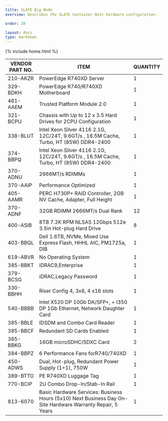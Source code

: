 ```yaml
---
title: SLATE Big Node
overview: Describes the SLATE Container Host hardware configuration.

order: 20

layout: docs
type: markdown
---
```

{% include home.html %}

| VENDOR PART NO. | ITEM | QUANTITY | 
|--- | --- | --- |
| 210-AKZR | PowerEdge R740XD Server | 1 |
| 329-BDKH | PowerEdge R740/R740XD Motherboard | 1 |
| 461-AAEM | Trusted Platform Module 2.0 | 1 |
| 321-BCPU | Chassis with Up to 12 x 3.5 Hard Drives for 2CPU Configuration | 1 |
| 338-BLUT | Intel Xeon Silver 4116 2.1G, 12C/24T, 9.6GT/s , 16.5M Cache, Turbo, HT (85W) DDR4-2400 | 1 |
| 374-BBPQ | Intel Xeon Silver 4116 2.1G, 12C/24T, 9.6GT/s , 16.5M Cache, Turbo, HT (85W) DDR4-2400 | 1 |
| 370-ADNU | 2666MT/s RDIMMs | 1 | 
| 370-AAIP | Performance Optimized | 1 |
| 405-AAMR | PERC H730P+ RAID Controller, 2GB NV Cache, Adapter, Full Height | 1 |
| 370-ADNF | 32GB RDIMM 2666MT/s Dual Rank | 12 |
| 400-ASIB | 8TB 7.2K RPM NLSAS 12Gbps 512e 3.5in Hot-plug Hard Drive | 8 |
| 403-BBQL | Dell 1.6TB, NVMe, Mixed Use Express Flash, HHHL AIC, PM1725a, DIB | 1 |
| 619-ABVR | No Operating System | 1 | 
| 385-BBKT | iDRAC9,Enterprise | 1 |
| 379-BCSG | iDRAC,Legacy Password | 1 |
| 330-BBHH | Riser Config 4, 3x8, 4 x16 slots | 1 | 
| 540-BBBB | Intel X520 DP 10Gb DA/SFP+, + I350 DP 1Gb Ethernet, Network Daughter Card | 1 |
| 385-BBLE | IDSDM and Combo Card Reader|  1 |
| 385-BBCF | Redundant SD Cards Enabled | 1 | 
| 385-BBKG | 16GB microSDHC/SDXC Card | 2 |
| 384-BBPZ | 6 Performance Fans forR740/740XD | 1 |
| 450-ADWS | Dual, Hot-plug, Redundant Power Supply (1+1), 750W | 1
| 389-BTTO | PE R740XD Luggage Tag | 1 | 
| 770-BCIP | 2U Combo Drop-In/Stab-In Rail | 1 |
| 813-6070 | Basic Hardware Services: Business Hours (5x10) Next Business Day On-Site Hardware Warranty Repair, 5 Years | 1 |




